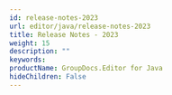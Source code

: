 ```yaml
---
id: release-notes-2023
url: editor/java/release-notes-2023
title: Release Notes - 2023
weight: 15
description: ""
keywords: 
productName: GroupDocs.Editor for Java
hideChildren: False
---
```

